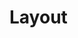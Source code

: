 # Layout 

[Git branch]:(https://github.com/codiku/react-native-temperature-converter/tree/002-EN-layout)
[Cold image]:(https://github.com/codiku/ressources/blob/master/cold.png)
[Hot image]:(https://github.com/codiku/ressources/blob/master/hot.png)